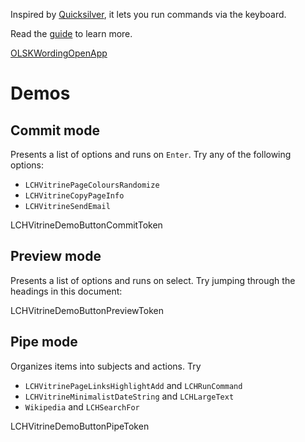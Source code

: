 Inspired by [Quicksilver](LCH_VITRINE_QUICKSILVER_URL), it lets you run commands via the keyboard.

Read the [guide](LCHVitrineTokenGuideURL) to learn more.

<a class="LCHVitrineContentAppButton OLSKDecorPress OLSKDecorPressCall" href="LCHVitrineTokenComposeURL">OLSKWordingOpenApp</a>

<div class="LCHVitrineDemos">

# Demos

## Commit mode

Presents a list of options and runs on `Enter`. Try any of the following options:
- `LCHVitrinePageColoursRandomize`
- `LCHVitrineCopyPageInfo`
- `LCHVitrineSendEmail`

LCHVitrineDemoButtonCommitToken

## Preview mode

Presents a list of options and runs on select. Try jumping through the headings in this document:

LCHVitrineDemoButtonPreviewToken

## Pipe mode

Organizes items into subjects and actions. Try
- `LCHVitrinePageLinksHighlightAdd` and `LCHRunCommand`
- `LCHVitrineMinimalistDateString` and `LCHLargeText`
- `Wikipedia` and `LCHSearchFor`

LCHVitrineDemoButtonPipeToken
	
</div>
